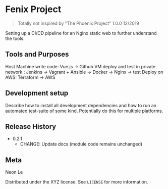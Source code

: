 # Fenix Project
> Totally not inspired by "The Phoenix Project"
> 1.0.0 12/2019

Setting up a CI/CD pipeline for an Nginx static web to further understand the tools.


## Tools and Purposes

Host Machine write code: Vue.js -> Github
VM deploy and test in private network : Jenkins -> Vagrant + Ansible -> Docker -> Nginx -> test
Deploy on AWS: Terraform -> AWS

## Development setup

Describe how to install all development dependencies and how to run an automated test-suite of some kind. Potentially do this for multiple platforms.


## Release History

* 0.2.1
    * CHANGE: Update docs (module code remains unchanged)

## Meta

Neon Le

Distributed under the XYZ license. See ``LICENSE`` for more information.

